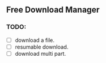 
Free Download Manager
-----------------




### TODO:
- [ ] download a file.
- [ ] resumable download.
- [ ] download multi part.
